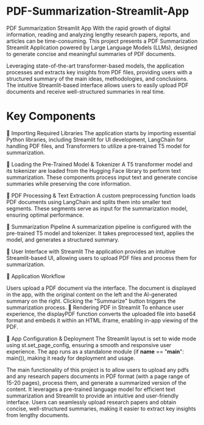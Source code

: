 # PDF-Summarization-Streamlit-App
PDF Summarization Streamlit App
With the rapid growth of digital information, reading and analyzing lengthy research papers, reports, and articles can be time-consuming. This project presents a PDF Summarization Streamlit Application powered by Large Language Models (LLMs), designed to generate concise and meaningful summaries of PDF documents.

Leveraging state-of-the-art transformer-based models, the application processes and extracts key insights from PDF files, providing users with a structured summary of the main ideas, methodologies, and conclusions. The intuitive Streamlit-based interface allows users to easily upload PDF documents and receive well-structured summaries in real time.

# Key Components
🔹 Importing Required Libraries
The application starts by importing essential Python libraries, including Streamlit for UI development, LangChain for handling PDF files, and Transformers to utilize a pre-trained T5 model for summarization.

🔹 Loading the Pre-Trained Model & Tokenizer
A T5 transformer model and its tokenizer are loaded from the Hugging Face library to perform text summarization. These components process input text and generate concise summaries while preserving the core information.

🔹 PDF Processing & Text Extraction
A custom preprocessing function loads PDF documents using LangChain and splits them into smaller text segments. These segments serve as input for the summarization model, ensuring optimal performance.

🔹 Summarization Pipeline
A summarization pipeline is configured with the pre-trained T5 model and tokenizer. It takes preprocessed text, applies the model, and generates a structured summary.

🔹 User Interface with Streamlit
The application provides an intuitive Streamlit-based UI, allowing users to upload PDF files and process them for summarization.

🔹 Application Workflow

Users upload a PDF document via the interface.
The document is displayed in the app, with the original content on the left and the AI-generated summary on the right.
Clicking the "Summarize" button triggers the summarization process.
🔹 Rendering PDF in Streamlit
To enhance user experience, the displayPDF function converts the uploaded file into base64 format and embeds it within an HTML iframe, enabling in-app viewing of the PDF.

🔹 App Configuration & Deployment
The Streamlit layout is set to wide mode using st.set_page_config, ensuring a smooth and responsive user experience. The app runs as a standalone module (if __name__ == "__main__": main()), making it ready for deployment and usage.

The main functionality of this project is to allow users to upload any pdfs and any research papers  documents in PDF format (with a page range of 15-20 pages), process them, and generate a summarized version of the content. It leverages a pre-trained language model for efficient text summarization and Streamlit to provide an intuitive and user-friendly interface. Users can seamlessly upload research papers and obtain concise, well-structured summaries, making it easier to extract key insights from lengthy documents.
